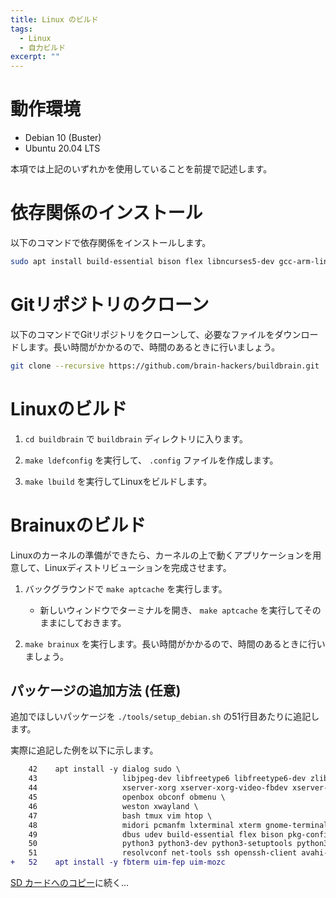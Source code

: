 ```yaml
---
title: Linux のビルド 
tags:
  - Linux
  - 自力ビルド
excerpt: ""
---
```



# 動作環境

- Debian 10 (Buster)
- Ubuntu 20.04 LTS

本項では上記のいずれかを使用していることを前提で記述します。


# 依存関係のインストール

以下のコマンドで依存関係をインストールします。

```sh
sudo apt install build-essential bison flex libncurses5-dev gcc-arm-linux-gnueabi gcc-arm-linux-gnueabihf libssl-dev bc lzop qemu-user-static debootstrap kpartx
```


# Gitリポジトリのクローン

以下のコマンドでGitリポジトリをクローンして、必要なファイルをダウンロードします。長い時間がかかるので、時間のあるときに行いましょう。

```sh
git clone --recursive https://github.com/brain-hackers/buildbrain.git
```


# Linuxのビルド

1. `cd buildbrain` で `buildbrain` ディレクトリに入ります。

2. `make ldefconfig` を実行して、 `.config` ファイルを作成します。

3. `make lbuild` を実行してLinuxをビルドします。


# Brainuxのビルド

Linuxのカーネルの準備ができたら、カーネルの上で動くアプリケーションを用意して、Linuxディストリビューションを完成させます。

1. バックグラウンドで `make aptcache` を実行します。

   - 新しいウィンドウでターミナルを開き、 `make aptcache` を実行してそのままにしておきます。

2. `make brainux` を実行します。長い時間がかかるので、時間のあるときに行いましょう。


## パッケージの追加方法 (任意)

追加でほしいパッケージを `./tools/setup_debian.sh` の51行目あたりに追記します。

実際に追記した例を以下に示します。

```diff
    42    apt install -y dialog sudo \
    43                   libjpeg-dev libfreetype6 libfreetype6-dev zlib1g-dev \
    44                   xserver-xorg xserver-xorg-video-fbdev xserver-xorg-dev xorg-dev x11-apps \
    45                   openbox obconf obmenu \
    46                   weston xwayland \
    47                   bash tmux vim htop \
    48                   midori pcmanfm lxterminal xterm gnome-terminal fonts-noto-cjk \
    49                   dbus udev build-essential flex bison pkg-config autotools-dev libtool autoconf automake \
    50                   python3 python3-dev python3-setuptools python3-wheel python3-pip python3-smbus \
    51                   resolvconf net-tools ssh openssh-client avahi-daemon
+   52    apt install -y fbterm uim-fep uim-mozc
```

[SD カードへのコピー](/build/copy-sd-card/)に続く…
